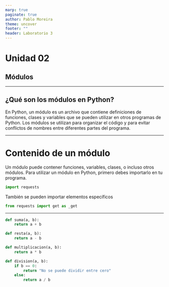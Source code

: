 ```yaml
---
marp: true
paginate: true
author: Pablo Moreira
theme: uncover
footer: ""
header: Laboratorio 3
---
```

# **Unidad 02**
## Módulos
___
## ¿Qué son los módulos en Python?

En Python, un módulo es un archivo que contiene definiciones de funciones, clases y variables que se pueden utilizar en otros programas de Python. Los módulos se utilizan para organizar el código y para evitar conflictos de nombres entre diferentes partes del programa.

---
# Contenido de un módulo 

Un módulo puede contener funciones, variables, clases, o incluso otros módulos. Para utilizar un módulo en Python, primero debes importarlo en tu programa.
<!--- 
theme: default
--->
``` python
import requests
```
También se pueden importar elementos específicos
``` python
from requests import get as _get
```
---
``` python
def suma(a, b):
    return a + b

def resta(a, b):
    return a - b

def multiplicacion(a, b):
    return a * b

def division(a, b):
    if b == 0:
        return "No se puede dividir entre cero"
    else:
        return a / b
```